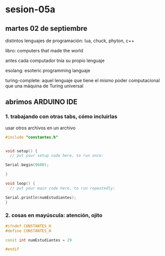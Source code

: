 # sesion-05a

## martes 02 de septiembre

distintos lenguajes de programación: lua, chuck, phyton, c++

libro: computers that made the world

antes cada computador tnía su propio lenguaje

esolang: esoteric programming languaje

turing-complete: aquel lenguaje que tiene el mismo poder computacional que una máquina de Turing universal

## abrimos ARDUINO IDE

### 1. trabajando con otras tabs, cómo incluirlas

usar otros archivos en un archivo

```cpp
#include "constantes.h"


void setup() {
  // put your setup code here, to run once:

Serial.begin(9600);

}

void loop() {
  // put your main code here, to run repeatedly:

Serial.println(numEstudiantes);
}
```

### 2. cosas en mayúscula: atención, ojito

```cpp
#ifndef CONSTANTES_H
#define CONSTANTES_H

const int numEstudiantes = 29

#endif
```
